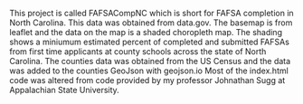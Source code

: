 This project is called FAFSACompNC which is short for FAFSA completion in North Carolina. This data was obtained from data.gov. The basemap is from leaflet and the data on the map is a shaded choropleth map. 
The shading shows a miniumum estimated percent of completed and submitted FAFSAs from first time applicants at county schools across the state of North Carolina. The counties data was obtained from the US Census and 
the data was added to the counties GeoJson with geojson.io Most of the index.html code was altered from code provided by my professor Johnathan Sugg at Appalachian State University.

